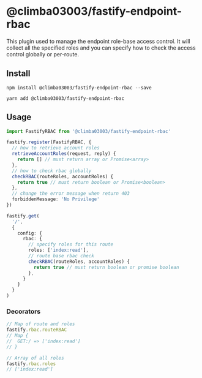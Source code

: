 # @climba03003/fastify-endpoint-rbac

This plugin used to manage the endpoint role-base access control. It will collect
all the specified roles and you can specify how to check the access control globally
or per-route.

## Install
```
npm install @climba03003/fastify-endpoint-rbac --save

yarn add @climba03003/fastify-endpoint-rbac
```

## Usage

```ts
import FastifyRBAC from '@climba03003/fastify-endpoint-rbac'

fastify.register(FastifyRBAC, {
  // how to retrieve account roles
  retrieveAccountRoles(request, reply) {
    return [] // must return array or Promise<array>
  },
  // how to check rbac globally
  checkRBAC(routeRoles, accountRoles) {
    return true // must return boolean or Promise<boolean>
  },
  // change the error message when return 403
  forbiddenMessage: 'No Privilege'
})

fastify.get(
  '/',
  {
    config: {
      rbac: {
        // specify roles for this route
        roles: ['index:read'], 
        // route base rbac check
        checkRBAC(routeRoles, accountRoles) {
          return true // must return boolean or promise boolean
        },
      }
    }
  }
)

```

### Decorators

```ts
// Map of route and roles
fastify.rbac.routeRBAC
// Map {
//  GET:/ => ['index:read']
// }

// Array of all roles
fastify.rbac.roles
// ['index:read']

```
